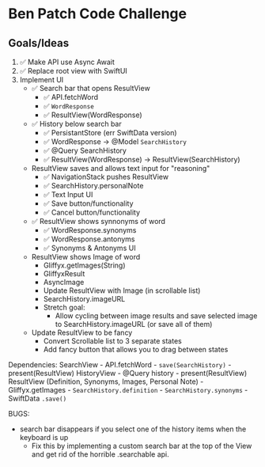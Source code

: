#  Ben Patch Code Challenge
## Goals/Ideas

1. ✅ Make API use Async Await
2. ✅ Replace root view with SwiftUI
3. Implement UI
    - ✅ Search bar that opens ResultView
        - ✅ API.fetchWord
        - ✅ `WordResponse`
        - ✅ ResultView(WordResponse)
    - ✅ History below search bar
        - ✅ PersistantStore (err SwiftData version)
        - ✅ WordResponse -> @Model `SearchHistory`
        - ✅ @Query SearchHistory
        - ✅ ResultView(WordResponse) -> ResultView(SearchHistory)
    - ResultView saves and allows text input for "reasoning"
        - ✅ NavigationStack pushes ResultView 
        - ✅ SearchHistory.personalNote
        - ✅ Text Input UI
        - ✅ Save button/functionality
        - ✅ Cancel button/functionality
    - ✅ ResultView shows synnonyms of word
        - ✅ WordResponse.synonyms
        - ✅ WordResponse.antonyms
        - ✅ Synonyms & Antonyms UI
    - ResultView shows Image of word
        - Gliffyx.getImages(String)
        - GliffyxResult
        - AsyncImage
        - Update ResultView with Image (in scrollable list)
        - SearchHistory.imageURL
        - Stretch goal:
            - Allow cycling between image results and save selected image to SearchHistory.imageURL (or save all of them)
    - Update ResultView to be fancy
        - Convert Scrollable list to 3 separate states
        - Add fancy button that allows you to drag between states
    
Dependencies:
SearchView
    - API.fetchWord
    - `save(SearchHistory)`
    - present(ResultView)
HistoryView
    - @Query history
    - present(ResultView)
ResultView (Definition, Synonyms, Images, Personal Note)
    - Gliffyx.getImages
    - `SearchHistory.definition`
    - `SearchHistory.synonyms`
    - SwiftData `.save()`


BUGS:
- search bar disappears if you select one of the history items when the keyboard is up
    - Fix this by implementing a custom search bar at the top of the View and get rid of the horrible .searchable api.

